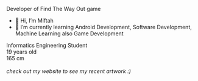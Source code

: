 Developer of Find The Way Out game
- 👋 Hi, I’m Miftah
- 🌱 I’m currently learning Android Development, Software Development, Machine Learning also Game Development

Informatics Engineering Student
</br>
19 years old
</br>
165 cm
</br>
</br>
<i>check out my website to see my recent artwork :)</i>
<!---
ifrzky/ifrzky is a ✨ special ✨ repository because its `README.md` (this file) appears on your GitHub profile.
You can click the Preview link to take a look at your changes.
--->
